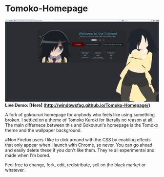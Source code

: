 # Tomoko-Homepage

![alt tag](screenshot.JPG "Homepage preview")
**Live Demo: [Here] (http://windowsfag.github.io/Tomoko-Homepage/)**

A fork of gokoururi homepage for anybody who feels like using something broken. I settled on a theme of Tomoko Kuroki for literally no reason at all. The main differnece between this and Gokoururi's homepage is the Tomoko theme and the wallpaper background.

#Non Firefox users
I like to dick around with the CSS by enabling effects that only appear when I launch with Chrome, so never. You can go ahead and easily delete these if you don't like them. They're all experimental and made when I'm bored.

Feel free to change, fork, edit, redistribute, sell on the black market or whatever.

